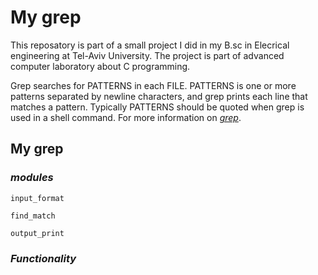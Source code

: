 # My grep
This reposatory is part of a small project I did in my B.sc in Elecrical engineering at Tel-Aviv University. The project is part of advanced computer laboratory about C programming. 

Grep searches for PATTERNS in each FILE. PATTERNS is one or more patterns separated by newline characters, and grep prints each line that matches a pattern. Typically PATTERNS should be quoted when grep is used in a shell command. For more information on [*grep*](https://man7.org/linux/man-pages/man1/grep.1.html).

## My grep

### *modules*
`input_format`

`find_match`

`output_print`

### *Functionality*


